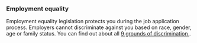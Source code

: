 ###  **Employment equality**

Employment equality legislation protects you during the job application
process. Employers cannot discriminate against you based on race, gender, age
or family status. You can find out about all [ 9 grounds of discrimination
](/en/employment/equality-in-work/equality-in-the-workplace/) .
